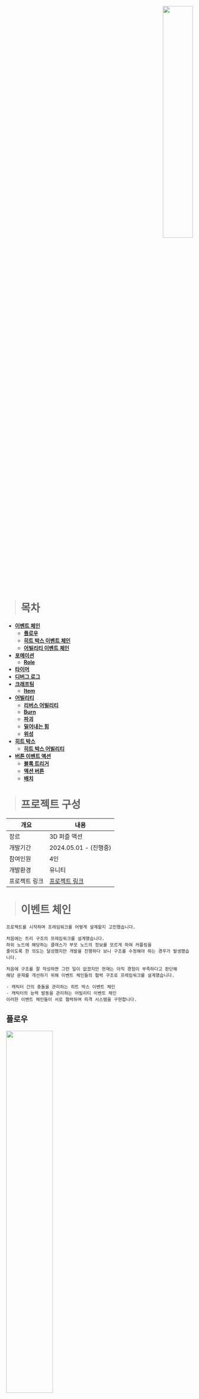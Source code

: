 <p align="right">  
  <a href="https://youtu.be/sdgQF_41lS4">
    <img src="https://encrypted-tbn2.gstatic.com/images?q=tbn:ANd9GcTcOq7iACKolwWWrCgWPU0DBBCeK1l94kghVAAMEblsJxgXS8E3" width="40%" height="40%">
  </a>
</p>

># 목차
- **[이벤트 체인](#이벤트-체인)**
  - **[플로우](#플로우)**
  - **[히트 박스 이벤트 체인](#히트-박스-이벤트-체인)**
  - **[어빌리티 이벤트 체인](#어빌리티-이벤트-체인)**
- **[포메이션](#포메이션)**
  - **[Role](#Role)**
- **[타이머](#타이머)**
- **[디버그 로그](#디버그-로그그)**
- **[크래프팅](#크래프팅)**
  - **[Item](#Item)**
- **[어빌리티](#어빌리티)**
  - **[리버스 어빌리티](#리버스-어빌리티)**   
  - **[Burn](#Burn)**   
  - **[파괴](#파괴)**   
  - **[밀어내는 힘](#밀어내는-힘)**   
  - **[위성](#위성)**   
- **[히트 박스](#히트-박스)**   
  - **[히트 박스 어빌리티](#히트-박스-어빌리티)**   
- **[버튼 이벤트 액션](#버튼-이벤트-액션)**   
  - **[블록 트리거](#블록-트리거)**   
  - **[액션 버튼](#액션-버튼)**   
  - **[배치](#배치)**

># 프로젝트 구성
|개요|내용|
|---|---|
|장르|3D 퍼즐 액션|
|개발기간|2024.05.01 - (진행중)|
|참여인원|4인|
|개발환경|유니티|
|프로젝트 링크|<a href="https://github.com/CREDOCsGames/cute_minecraft">프로젝트 링크</a>|



># 이벤트 체인
```
프로젝트를 시작하며 프레임워크를 어떻게 설계할지 고민했습니다.

처음에는 트리 구조의 프레임워크를 설계했습니다.
하위 노드에 해당하는 클래스가 부모 노드의 정보를 모르게 하여 커플링을
줄이도록 한 의도는 달성했지만 개발을 진행하다 보니 구조를 수정해야 하는 경우가 발생했습니다.

처음에 구조를 잘 작성하면 그런 일이 없겠지만 현재는 아직 경험이 부족하다고 판단해
해당 문제를 개선하기 위해 이벤트 체인들의 협력 구조로 프레임워크를 설계했습니다.

- 캐릭터 간의 충돌을 관리하는 히트 박스 이벤트 체인
- 캐릭터의 능력 발동을 관리하는 어빌리티 이벤트 체인
이러한 이벤트 체인들이 서로 협력하며 피격 시스템을 구현합니다.
```
  ## 플로우
<img src="https://github.com/1506022022/MyPortfolio/assets/88864717/20250abe-9da2-4b5e-9266-21884dd67679" width="50%" height="50%"/>

```
히트 박스끼리 충돌하면 히트 박스 이벤트 체인이 실행됩니다.
히트 박스 이벤트 체인은 어빌리티 이벤트 체인을 호출합니다.

어빌리티 이벤트 체인이 실행됩니다.
어빌리티 이벤트 체인은 어빌리티를 발동시킵니다.

이벤트 체인을 사용한 이유는  확장 가능성 때문입니다.
예를 들어 어빌리티 이벤트체인에 데미지를 추가할 수도 있습니다.

# 어택 로그 : "A가 B를 C기술로 공격하였다."와 같이 정보를 단기간 저장합니다.
```
  ## 히트 박스 이벤트 체인
  <img src="https://github.com/1506022022/MyPortfolio/assets/88864717/73c83c0d-4d9c-4702-b40f-51ec1700a394" width="30%" height="30%"/>
  
```
히트 박스 이벤트 체인은 행위의 주체에 대한 정보를 전달받습니다.

예를 들어 피격당한 캐릭터에게 피격 이펙트를 출력하는 기능을 추가하고 싶다면,
전달받은 행위의 주체 정보 중 피격의 주체 정보를 통해서 해당 기능을 구현합니다.
```
  ## 코드
``` C#
using PlatformGame.Pipeline;
using System.Linq;
using UnityEngine;
using UnityEngine.Events;

namespace PlatformGame.Character.Collision
{
    public delegate void HitEvent(HitBoxCollision collision);

    public struct HitBoxCollision
    {
        public Character Victim;
        public Character Attacker;
        public HitBoxCollider Subject;
    }

    public interface IHitBox
    {
        public Character Actor { get; set; }
        public bool IsDelay { get; }
        public bool IsAttacker { get; set; }
        public void DoHit(HitBoxCollision collision);
    }

    [RequireComponent(typeof(Collider))]
    [RequireComponent(typeof(Rigidbody))]
    public class HitBoxCollider : MonoBehaviour, IHitBox
    {
        public float HitDelay;
        [SerializeField] bool mbAttacker;
        public bool IsAttacker
        {
            get => mbAttacker;
            set => mbAttacker = value;
        }

        [SerializeField] Character mActor;
        public Character Actor
        {
            get => mActor;
            set => mActor = value;
        }
        [HideInInspector] public UnityEvent<HitBoxCollision> HitCallback;
        public bool IsDelay => Time.time < mLastHitTime + HitDelay;
        float mLastHitTime;
        HitEvent mAbilityEvent;
        Pipeline<HitBoxCollision> mHitPipeline;
        [SerializeField] UnityEvent<HitBoxCollision> mEffectEvent;

        public void StartDelay()
        {
            mLastHitTime = Time.time;
        }

        public void SetAbilityEvent(HitEvent hitEvent)
        {
            mAbilityEvent = hitEvent;
        }

        void InvokeAbilityEvent(HitBoxCollision collision)
        {
            mAbilityEvent?.Invoke(collision);
        }

        void InvokeEffectEvent(HitBoxCollision collision)
        {
            mEffectEvent.Invoke(collision);
        }

        void InvokeHitCallback(HitBoxCollision collision)
        {
            HitCallback?.Invoke(collision);
        }

        void SendCollisionData(IHitBox victim)
        {
            var attacker = this;
            var collsion = new HitBoxCollision()
            {
                Attacker = attacker.Actor,
                Victim = victim.Actor,
            };
            victim.DoHit(collsion);
            attacker.DoHit(collsion);
        }

        public void DoHit(HitBoxCollision collision)
        {
            StartDelay();
            collision.Subject = this;
            mHitPipeline.Invoke(collision);
        }

        bool CanAttack(IHitBox targetHitBox)
        {
            return IsAttacker &&
                   !targetHitBox.IsDelay &&
                   !targetHitBox.IsAttacker &&
                   !Actor.Equals(targetHitBox.Actor);
        }

        void OnTriggerStay(Collider other)
        {
            if (!IsAttacker)
            {
                return;
            }

            var victim = other.GetComponent<IHitBox>();
            if (victim == null)
            {
                return;
            }

            if (!CanAttack(victim))
            {
                return;
            }

            SendCollisionData(victim);
        }


        void Start()
        {
            Debug.Assert(Actor, $"Actor not found : {gameObject.name}");
            Debug.Assert(GetComponents<Collider>().Any(x => x.isTrigger), $"Trigger not found : {gameObject.name}");
            Debug.Assert(GetComponent<Rigidbody>().isKinematic, $"Not set Kinematic : {gameObject.name}");
        }

        void Awake()
        {
            mLastHitTime = Time.time - HitDelay + 0.1f;

            mHitPipeline = Pipelines.Instance.HitBoxColliderPipeline;
            mHitPipeline.InsertPipe(InvokeEffectEvent);
            mHitPipeline.InsertPipe(InvokeAbilityEvent);
        }
        
    }
}
``` 
  ## 어빌리티 이벤트 체인
   <img src="https://github.com/1506022022/MyPortfolio/assets/88864717/92bf9e92-fed7-4328-90f4-3e3f12c7da6c" width="40%" height="40%"/>

```
어빌리티 이벤트 체인은 행위의 주체에 더해 어빌리티에 대한 정보도 전달받습니다.

예를 들어 어택 로그는 어빌리티를 발동한 캐스터와 피격의 주체,
그리고 발동된 어빌리티에 대한 정보를 전달받아 기록합니다.
```
  ## 코드
``` C#
using PlatformGame.Character.Collision;
using PlatformGame.Pipeline;
using UnityEngine;

namespace PlatformGame.Character.Combat
{
    public abstract class Ability : ScriptableObject
    {
        Pipeline<AbilityCollision> mPipeline;

        public void DoActivation(HitBoxCollision collision)
        {
            CreatePipeline();
            var caster = collision.Subject.Actor;
            var victim = collision.Victim == caster ? collision.Attacker : collision.Victim;
            var abilityCollision = new AbilityCollision(caster, victim, this);
            mPipeline.Invoke(abilityCollision);
        }

        public abstract void UseAbility(AbilityCollision collision);

        void CreatePipeline()
        {
            mPipeline = Pipelines.Instance.AbilityPipeline;
            mPipeline.InsertPipe((collision) => UseAbility(collision));
        }
    }
}
```
># **포메이션**
<img src="https://github.com/1506022022/MyPortfolio/assets/88864717/94d0e3cf-cdc5-4b5c-b951-a686f0e658b9" width="30%" height="30%"/>

```
 포메이션은 구성 인원들이 진형을 따라 움직이도록 하는 기능입니다.

 포메이션을 설계하면서 축구에 빗대어 고민했습니다. 감독의 지시에 따라 포메이션 자체가 바뀔 수도 있고
수비수, 공격수 등 역할에 따라 다르게 행동하는 것이 자연스러웠습니다. 이런 구조를 유연하게 구현하기 위해
감독의 의지와 플레이어의 행동으로 구분 지어 생각해 봤습니다.

 포메이션에서는 의지와 행동의 분리에 집중했고, 이벤트를 활용해서 Role 클래스에
행동을 위임했습니다.

 행동의 처리는 Role 클래스에 위임했고, 플레이어가 달리기 시작한다, 멈춘다, 도착했다, 포지션이
바뀌었다는 것과 같은 상황에 대한 이벤트는 에디터에서의 작업을 위해 Serializable 특성을 사용했습니다.
```
  ## 코드
``` C#
    [Serializable]
    public class Formation
    {
        Transform mPosition;
        public Transform Position
        {
            get => mPosition;
            set
            {
                mPosition = value;
                OnChangeFormation();
            }
        }
        public UnityAction Trace;
        public Func<bool> IsStoped;
        public Func<bool> IsReached;
        public UnityEvent OnReachFormationEvent;
        public UnityEvent OnChangeFormationEvent;
        public UnityEvent OnStopMoveEvent;
        public UnityEvent OnStartMoveEvent;

        public void UpdateBehaviour()
        {
            if (IsReached() && !IsStoped())
            {
                OnReachFormation();
                return;
            }

            if (IsStoped() && !IsReached())
            {
                OnMoveToFormation();
            }
        }

        void OnReachFormation()
        {
            OnStopMove();
            OnReachFormationEvent.Invoke();
        }

        void OnChangeFormation()
        {
            OnStopMove();
            OnChangeFormationEvent.Invoke();
        }

        void OnStopMove()
        {
            OnStopMoveEvent.Invoke();
        }

        void OnStartMove()
        {
            OnStartMoveEvent.Invoke();
        }

        void OnMoveToFormation()
        {
            Trace.Invoke();
            OnStartMove();
        }

    }
```
  ## Role
```
 Role 클래스는 축구의 플레이어라고 생각했습니다. 축구에서 플레이어가 뛰어서 이동하거나 슬라이딩해서 이동할 수도 있습니다.
이렇듯 다양한 이동에 대해 확장하기 위해 움직임을 담당하는 TransformBaseMovement 클래스에 위임했습니다.
```
  ## 코드
``` C#
 public class Role : MonoBehaviour
 {
     bool mbStop;
     [SerializeField] Formation mFormation;
     [SerializeField] TransformBaseMovement mTrace;
     [SerializeField] Transform mPosition;

     void Awake()
     {
         mFormation.Trace = TraceFormation;
         mFormation.Position = mPosition;
         mFormation.IsStoped = () => mbStop;
         mFormation.IsReached = () => IsNearByDistance(transform.position, mPosition.position);
         mFormation.OnStopMoveEvent.AddListener(StopTrace);
         mFormation.OnStartMoveEvent.AddListener(StartTrace);
     }

     void TraceFormation()
     {
         StopAllCoroutines();
         StartCoroutine(mTrace.Move(transform, mPosition, true));
     }

     void StopTrace()
     {
         mbStop = true;
     }

     void StartTrace()
     {
         mbStop = false;
     }

     void Update()
     {
         mFormation.UpdateBehaviour();
     }

     void Start()
     {
         StopTrace();
     }

 }
```

  ## 타이머
<img src="https://github.com/user-attachments/assets/1e6e2390-2ede-4452-86e4-01784c0a71ee" width="30%" height="30%"/>

```
타이머 클래스는 Timer class와 MonoBehaviour를 상속받은 TimerComponent로 구현하였습니다.
처음에는 TimerComponent 하나만 구현하려고 했었는데 Timer는 컴포넌트뿐 아니라 클래스에서도 자주 사용되는
기능이다 보니 분리하게 되었습니다.

타이머는 시간을 재는 단순한 기능만을 가지고 있지만, 이벤트의 활용도가 매우 높다고 생각합니다.
주로 규격화 되지 않은 프로토타입을 구현할 때 매우 유용하게 사용했습니다.

```
  ## 코드 (TimerComponent)
``` C#
using UnityEngine;
using UnityEngine.Events;

namespace PlatformGame
{

    public class TimerComponent : MonoBehaviour
    {
        public UnityEvent<TimerComponent> OnStartTimer;
        public UnityEvent<TimerComponent> OnStopTimer;
        public UnityEvent<TimerComponent> OnPauseTimer;
        public UnityEvent<TimerComponent> OnResumeTimer;
        public UnityEvent<TimerComponent> OnTick;
        public UnityEvent<TimerComponent> OnTimeout;

        public bool IsStart => mTimer.IsStart;
        public bool IsPause => mTimer.IsPause;
        public float Timeout => mTimer.Timeout;
        public float ElapsedTime => mTimer.ElapsedTime;
        public float LastPauseTime => mTimer.LastPauseTime;

        Timer mTimer = new();
        float mElapsedTime;

        [Header("Options")]
        [SerializeField] float mTimeout;
        [SerializeField] bool mbPlayOnAwake = true;

#if DEVELOPMENT
        [Header("Debug")]
        [SerializeField] bool mUseDebug;
        [SerializeField] string mTimeoutKey;
#endif

        public void Initialize(float maxTimerTim)
        {
            mTimer.SetTimeout(maxTimerTim);
            mTimer.Stop();
        }

        public void StartTimer()
        {
            mTimer.Start();
        }

        public void PauseTimer()
        {
            mTimer.Pause();
        }

        public void ResumeTimer()
        {
            mTimer.Resume();
        }

        public void StopTimer()
        {
            mTimer.Stop();
        }

        void Update()
        {
            mTimer.Tick();
#if DEVELOPMENT
            if (UnityEngine.Input.GetKeyDown(mTimeoutKey))
            {
                DebugTimeout();
            }
#endif
        }

        void Awake()
        {
            mTimer.OnPauseEvent += (t) => OnPauseTimer.Invoke(this);
            mTimer.OnResumeEvent += (t) => OnResumeTimer.Invoke(this);
            mTimer.OnStartEvent += (t) => OnStartTimer.Invoke(this);
            mTimer.OnStopEvent += (t) => OnStopTimer.Invoke(this);
            mTimer.OnTickEvent += (t) => OnTick.Invoke(this);
            mTimer.OnTimeoutEvent += (t) => OnTimeout.Invoke(this);
        }

        void Start()
        {
            if (mbPlayOnAwake)
            {
                StartTimer();
            }
        }

#if DEVELOPMENT
        void DebugTimeout()
        {
            mElapsedTime = mTimeout < 5 ? mElapsedTime
                                                : mTimeout - 5f;
        }
#endif

    }
}

``` 
  ## 코드 (Timer)
``` C#
using System;
using UnityEngine;

namespace PlatformGame
{
    public class Timer
    {
        public event Action<Timer> OnStartEvent;
        public event Action<Timer> OnStopEvent;
        public event Action<Timer> OnPauseEvent;
        public event Action<Timer> OnResumeEvent;
        public event Action<Timer> OnTimeoutEvent;
        public event Action<Timer> OnTickEvent;

        bool mbPause = new();
        public bool IsPause
        {
            get => mbPause;
            private set => mbPause = value;
        }

        bool mbStart = new();
        public bool IsStart
        {
            get => mbStart;
            private set => mbStart = value;
        }

        float mTimeout = new();
        public float Timeout
        {
            get => mTimeout;
            private set => mTimeout = value;
        }

        float mElapsedTime = new();
        public float ElapsedTime
        {
            get => mElapsedTime;
            private set => mElapsedTime = value;
        }

        float mLastPauseTime = new();
        public float LastPauseTime
        {
            get => mLastPauseTime;
            private set => mLastPauseTime = value;
        }

        float mLastTickTime = new();
        float LastTickTime
        {
            get => mLastTickTime;
            set => mLastTickTime = value;
        }

        float ServerTime => Server.ServerTime.Time;

        public void Start()
        {
            if (IsStart)
            {
                return;
            }

            IsStart = true;
            IsPause = false;
            ElapsedTime = 0f;
            LastTickTime = ServerTime;
            OnStartEvent?.Invoke(this);
        }

        public void Stop()
        {
            if (IsStart == false)
            {
                return;
            }

            IsStart = false;
            OnStopEvent?.Invoke(this);
        }

        public void Pause()
        {
            if (IsPause)
            {
                return;
            }

            IsPause = true;
            LastPauseTime = ServerTime;
            OnPauseEvent?.Invoke(this);
        }

        public void Resume()
        {
            if (!IsPause)
            {
                return;
            }

            IsPause = false;
            OnResumeEvent?.Invoke(this);
        }

        public void SetTimeout(float timeout)
        {
            Debug.Assert(0 < timeout, $"The timeout({timeout}) must be greater than 0 seconds.");
            Timeout = timeout;
        }

        public void RemoveTimeout()
        {
            Timeout = 0f;
        }

        public void Tick()
        {
            if (!IsStart || IsPause)
            {
                return;
            }

            ElapsedTime += (ServerTime - LastTickTime) - Mathf.Max((LastPauseTime - LastTickTime), 0);
            LastTickTime = ServerTime;
            OnTickEvent?.Invoke(this);

            if (Timeout == 0)
            {
                return;
            }

            if (Timeout < ElapsedTime)
            {
                DoTimeout();
            }
        }

        void DoTimeout()
        {
            IsStart = false;
            OnTimeoutEvent?.Invoke(this);
        }

    }
}
```

  ## 디버그 로그
<img src="https://github.com/user-attachments/assets/84fb6730-f78c-4bec-b939-bfdc44d65543" width="30%" height="30%"/>
<img src="https://github.com/user-attachments/assets/fb227b98-569f-402f-a2b8-36e2bca8ba6b" width="30%" height="30%"/>

```
개발하다 보면 코드가 제대로 작동하고 있는지 의문이 들 때 디버그 로그를 많이 사용하게 되는 것 같습니다.
하지만 매번 스크립트에 Deubg.Log를 넣었다가 지우거나, define 문을 작성하기에는 번거로운 느낌이라 더 편한 방법을
고민했습니다.

마침 언리얼의 블루프린트처럼 모든 스크립트를 코드 외에서 재사용할 수 있는 방법을 고민하던 중이었습니다.
그 방법으로 스크립터블 오브젝트를 활용해서 UnityEvent에 참조를 거는 방식으로 한 번 만들어 봤습니다.

사진은 타이머가 제대로 작동하고 있는지 의문이 들 때 로그를 찍어보는 식으로 확인한 장면입니다.
이처럼 유니티 이벤트에 스크립터블 오브젝트를 넣어 로그를 찍어보는 식의 코드를 컴포넌트를 붙일 필요 없이 재사용
가능해 상당히 편리하다고 느꼈습니다.
```
  ## 코드
``` C#
    [CreateAssetMenu(menuName = "Custom/Log")]
    public class DebugLog : ScriptableObject
    {
        public static void PrintLog(string text)
        {
            Debug.Log(text);
        }

    }
```

># **크래프팅**
<img src="https://github.com/1506022022/MyPortfolio/assets/88864717/83ba5ff9-5fab-430c-b88c-4ced9ef2909f" width="30%" height="30%"/>

```
 이 기능을 만들 당시 세부적인 기획 내용을 전달받지 못한 상태에서 구현하다 보니
OCP를 준수하는 것에 어려움이 있었습니다. 때문에 기획에서 확실한 내용과 모호한 내용을
구분는 것에 집중했습니다.

- 확실한 내용 : 레시피에 있는 재료를 모두 입력받으면 결과물을 반환한다.
- 모호한 내용 : 재료를 입력받았을 때의 리액션, 결과물이 반환됐을 때의 리액션.

 전체적인 틀은 변하지 않아야 하므로 '확실한 내용'을 기반으로 설계하고,
'모호한 내용'을 구현하는 것은 유연해야 하므로 이벤트를 사용해서 구현했습니다.


 또한 크래프팅은 다양한 게임에 포함되는 내용이다 보니 모듈화하여 구현하고 싶었습니다.
이 부분에서 문제가 되었던 부분이, 이 게임에서는 결과물을 반환하는 과정에서 크래프팅을
행한 '주체'를 알아야 한단 부분이었습니다. 하지만 '주체'는 이 게임에서만 존재하는
Character 클래스였기에 모듈화에 문제가 발생했습니다.

 이러한 문제를 해결하기 위해 크래프팅의 '주체'에게 결과물을 직접 반환하는 것이 아닌
간접적으로 반환하여 '주체'로 하여금 습득하게 하는 방식으로 대체했습니다.

```
  ## 코드
``` C#
using PlatformGame.Character.Collision;
using System.Collections.Generic;
using System.Linq;
using UnityEngine;
using UnityEngine.Events;

namespace PlatformGame
{
    public class Crafting : MonoBehaviour
    {
        [Header("References")]
        [SerializeField] List<QuestItem> mRecipe;
        public List<QuestItem> Recipe => mRecipe.ToList();
        [SerializeField] GameObject mResultItem;

        [Header("Option")]
        public UnityEvent<Item> OnFailEvent;
        public UnityEvent<Item> OnInputItem;
        public UnityEvent<GameObject> OnOutputItem;
        [Tooltip("요구 개수 초과")]
        [SerializeField] bool mbOvercount;
        [Tooltip("다른 재료 허가")]
        [SerializeField] bool mbOtherInputItem;

        public void OnHit(HitBoxCollision collision)
        {
            var item = collision.Attacker.GetComponent<Item>();
            if (!item)
            {
                return;
            }

            InputItem(item);
        }

        public void ChangeRecipe(List<QuestItem> recipe)
        {
            mRecipe = recipe;
            Init();
        }

        void Init()
        {
            mRecipe.ForEach(x => x.Count = 0);
        }

        void InputItem(Item input)
        {
            var item = mRecipe.Find(x => x.Item.ID == input.ID);
            if (!mbOtherInputItem && item == null)
            {
                OnFailEvent.Invoke(input);
                return;
            }

            if (!mbOvercount && item.IsFull)
            {
                return;
            }

            item.Count++;
            OnInputItem.Invoke(input);

            if (mRecipe.Any(x => !x.IsFull))
            {
                return;
            }
            OutputItem();
            Init();
        }

        void OutputItem()
        {
            var obj = Instantiate(mResultItem);
            OnOutputItem.Invoke(obj);
        }

        void Awake()
        {
            Init();
        }

    }
}
```

# Item
<img src="https://github.com/1506022022/MyPortfolio/assets/88864717/55429f91-e8e9-4827-bd2c-3013b44bcc33" width="30%" height="30%"/>

```
 처음에는 하나의 재료당 한개, 재료끼리는 겹치지 않는다는 상황을 가정하고 작성하다 보니
Dictionary 자료형을 사용해 아이템 ID와 소유 여부를 확인했지만 같은 재료를 여러개 요구하는
레시피에 대해서도 고민하게 되었습니다.

 Dictionary로는 복수의 재료를 관리하기 어렵다고 판단했지만, List를 사용하기에도 ID와 개수
두 가지 정보를 관리하기에는 어려웠습니다. 때문에 해당 정보를 관리하는 새로운 클래스인 QueseItem
을 추가하게 되었습니다.

 Item은 최소한의 정보만을 담기 위해 고민했습니다. 크래프팅을 구현할 당시에는 아이템 끼리의 구분만
가능하면 되었기에 ID값 하나만을 가지도록 했습니다.
```
  ## 코드
``` C#
using System;
using UnityEngine;

namespace PlatformGame
{
    [Serializable]
    public class QuestItem
    {
        [SerializeField] Item mItem;
        public Item Item => mItem;
        [SerializeField] byte mRequiredCount;
        public byte RequiredCount => mRequiredCount;
        byte mCount;
        public byte Count
        {
            get => mCount;
            set => mCount = (byte)Mathf.Clamp(value, 0, 255);
        }
        public bool IsFull => mRequiredCount <= Count;
    }

    public class Item : MonoBehaviour
    {
        [SerializeField] int mID;
        public int ID => mID;
    }

}
```

># 어빌리티

```
어빌리티는 캐릭터가 사용할 수 있는 능력입니다.

히트 박스에 어빌리티를 부여하고, 히트 박스 이벤트가 발동하면 어빌리티 이벤트 체인이 실행되어
최종적으로 어빌리티가 발동됩니다.

어빌리티는 행위의 주체와 발동한 어빌리티에 대한 정보를 가지고 구현됩니다.
예를 들어 [밀어내는 힘]의 경우 피격의 주체를 발동된 어빌리티가 가진 힘과 방향으로 날려보냅니다.
```

  ## 리버스 어빌리티
  <img src="https://github.com/1506022022/MyPortfolio/assets/88864717/b17592f0-b5ee-4430-ac87-9531a5bda068" width="365" height= "240"/>
  
  ```
  캐스터와 피격의 주체를 뒤바꿉니다.
  예를 들어 파괴 어빌리티의 경우에는 피격의 주체에게 적용되는 능력이지만,
  리버스 어빌리티에서는 캐스터에게 적용되는 능력으로 뒤바뀝니다.
  ```
  ## 코드
``` C#
using UnityEngine;

namespace PlatformGame.Character.Combat
{
    [CreateAssetMenu(menuName = "Custom/Ability/ReverseAbility")]
    public class ReverseAbility : Ability
    {
        public Ability AbilityAction;

        public override void UseAbility(AbilityCollision collision)
        {
            var abilityCollision = new AbilityCollision(collision.Victim, collision.Caster, collision.Ability);
            AbilityAction.UseAbility(abilityCollision);
        }

    }
}
``` 
  ## Burn
  <img src="https://github.com/1506022022/MyPortfolio/assets/88864717/89e30422-310b-41a1-9f7f-60024a9ee68e" width="40%" height="40%"/>
  <img src="https://github.com/1506022022/MyPortfolio/assets/88864717/b3af29c6-ec4f-42a9-80d1-b058518cb06c" width="365" height= "240"/>
  
```
불의 번지는 성질을 구현한 능력입니다.
공격의 주체의 태그를 확인합니다. 어빌리티가 가진 값과 동일하다면 피격의 주체를 태우고, 공격의 주체를 복사합니다.
```
  ## 파괴
  <img src="https://github.com/1506022022/MyPortfolio/assets/88864717/6ed05e6f-7888-4e7d-8a84-83a1aaac605d" width="40%" height="40%"/>
  <img src="https://github.com/1506022022/MyPortfolio/assets/88864717/ec325d9a-e662-48b3-9ffa-85871ea6dc12" width="365" height= "240"/>

```
피격의 주체를 파괴합니다. 파괴된 오브젝트를 삭제됩니다.
대상의 특성이 파괴가능인 상태에서만 적용되는 능력입니다.
```
  ## 밀어내는 힘
  <img src="https://github.com/1506022022/MyPortfolio/assets/88864717/056c9429-cd2d-4908-a940-05c9527fd342" width="40%" height="40%"/>
  <img src="https://github.com/1506022022/MyPortfolio/assets/88864717/4c4fa3f2-5b75-490d-a1de-fa180cf35f8d" width="365" height= "240"/>

```
대상을 캐릭터가 바라보는 방향과 어빌리티가 가진 힘과 방향을 곱한 만큼 밀어내는 능력입니다.
대상의 특성이 Non Static일 때만 동작합니다.
```
  ## 위성
  <img src="https://github.com/1506022022/MyPortfolio/assets/88864717/02a2404d-8482-41fc-8dd9-749b32d164de" width="40%" height="40%"/>
  <img src="https://github.com/1506022022/MyPortfolio/assets/88864717/106066c7-a7d2-4650-8d0e-320c5b0f0154" width="365" height= "240"/>
  
```
캐릭터 주위를 선회하는 오브젝트를 소환합니다.
소환된 오브젝트는 Non Static일 때만 캐릭터 주위를 선회합니다.
```
># 히트 박스
<img src="https://github.com/1506022022/MyPortfolio/assets/88864717/450b0b4b-0c64-4d56-9893-71385f4b3531" width="30%" height="30%"/>

```
히트 박스는 캐릭터 간의 충돌 이벤트를 처리하는 기능을 담당합니다.
충돌은 피격과 공격으로 구분됩니다.

피격의 주체인 경우에는 충돌 딜레이를 부여하는 것을 권장합니다.
히트 박스는 자신이 어느 캐릭터에게 소유되어 있는지를 알고 있어야 합니다. 자기 자신과는 충돌하지 않습니다.
```
  ## 히트 박스 어빌리티
  <img src="https://github.com/1506022022/MyPortfolio/assets/88864717/87095c5e-0087-4b8f-a23a-57af8e5cb39b" width="30%" height="30%"/>

```
히트 박스는 어빌리티를 부여 받기도 합니다.

플레이어 캐릭터가 액션을 취하면서 부여하는 경우도 있지만,
미리 어빌리티를 지정할 수도 있습니다.

예를 들어 위의 사진의 경우에는 미리 Burn 어빌리티를 부여해서 불에 타는 상자를 만드는 예시입니다.

이런 식으로 다양한 종류의 블록을 프리펩으로 만들어 두면 레벨 작업을 좀 더 편하게 할 수 있습니다.
```
># 버튼 이벤트 액션
<img src="https://github.com/1506022022/MyPortfolio/assets/88864717/235aa8d2-5467-40cd-adfa-c2b969bae559" width="30%" height="30%"/>

```
캐릭터는 기본적으로 방향키를 통해 이동할 수 있습니다.
그 외로 액션 버튼 눌러 상황에 따른 액션을 취할 수 있습니다.

기본적으로 캐릭터가 밟고 있는 블록에 따라서 버튼 이벤트가 변경됩니다.
예를 들어 녹색 블록을 밝으면 버튼 이벤트가 상자를 여는 것으로 바뀝니다.
이 상태에서 액션 버튼을 누르면 상자를 열게 됩니다.

이런 기능을 활용하면 특정한 상황에서 실행되어야 하는 액션을 구현하는데 용이합니다.
```
  ## 블록 트리거
  <img src="https://github.com/1506022022/MyPortfolio/assets/88864717/a60322eb-3e64-4633-8969-610cdd02982d" width="30%" height="30%"/>

```
캐릭터의 발 밑에는 트리거가 있습니다.
이 트리거는 밟고 있는 블록과 충돌해서 캐릭터의 상태와 버튼 이벤트를 변화시킵니다.

예를 들어 밝고 있는 블록이 지면 블록이라면 캐릭터는 이동이 가능하고 버튼 이벤트로는 점프가 할당될 수 있습니다.
하지만 공기 블록이라면 캐릭터는 이동할 수 없고 버튼 이벤트는 텅 빈 상태가 되어서 아무런 액션도 취할 수 없습니다.
```
  ## 액션 버튼
<img src="https://github.com/1506022022/MyPortfolio/assets/88864717/1f5e0a8a-9445-4c0a-b7d8-5a12ccc44b76" width="30%" height="30%"/>

```
액션 버튼은 하나만 존재합니다.
하지만 밟고 있는 블록에 따라서 다른 이벤트가 발동하기 때문에 여러 버튼을 누르는 것처럼 동작할 수 있습니다.

예를 들어 아무런 동작도 할 수 없는 상태일 수도 있고, 점프, 공격, 상자 열기, 포탑 건설 등 매우 다양한 이벤트가 발동할 수 있습니다.
```
  ## 배치
  <img src="https://github.com/1506022022/MyPortfolio/assets/88864717/9ad27990-4c52-46d8-99e1-dfb89ec5fe24" width="15%" height="15%"/>

```
블록의 배치는 매우 중요한 사항입니다.
블록을 어떻게 배치하냐에 따라 게임의 장르와 밸런스가 달라집니다.

블록을 겹치게 배치하는 행위는 지양하는 것을 권장합니다.
블록의 크기를 정규화하고 일정한 간격으로 빠짐없이 배치하는 것이 바람직합니다.

예를 들어 마인크래프트에서 블록을 배치하는 것과 동일합니다.
마인크래프트는 보기에는 지형 블록만 배치되어 있다고 생각할 수도 있지만
보이지 않는 블록(공기, 빛 등)들로 꽉 차 있는 상태입니다.
```
